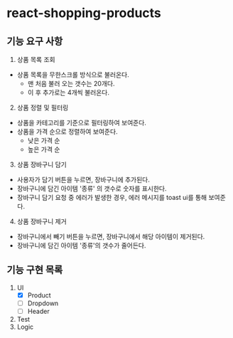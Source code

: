 # react-shopping-products

## 기능 요구 사항

1. 상품 목록 조회

- 상품 목록을 무한스크롤 방식으로 불러온다.
  - 맨 처음 불러 오는 갯수는 20개다.
  - 이 후 추가로는 4개씩 불러온다.

2. 상품 정렬 및 필터링

- 상품을 카테고리를 기준으로 필터링하여 보여준다.
- 상품을 가격 순으로 정렬하여 보여준다.
  - 낮은 가격 순
  - 높은 가격 순

3. 상품 장바구니 담기

- 사용자가 담기 버튼을 누르면, 장바구니에 추가된다.
- 장바구니에 담긴 아이템 '종류' 의 갯수로 숫자를 표시한다.
- 장바구니 담기 요청 중 에러가 발생한 경우, 에러 메시지를 toast ui를 통해 보여준다.

4. 상품 장바구니 제거

- 장바구니에서 빼기 버튼을 누르면, 장바구니에서 해당 아이템이 제거된다.
- 장바구니에 담긴 아이템 '종류'의 갯수가 줄어든다.

## 기능 구현 목록

1. UI
   - [x] Product
   - [ ] Dropdown
   - [ ] Header
2. Test
3. Logic
